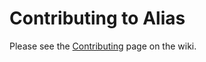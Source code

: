 # Contributing to Alias

Please see the [Contributing](https://github.com/ParfenovIgor/alias-c/wiki/Contributing)  page on the wiki.
